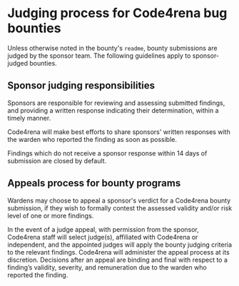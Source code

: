 # Judging process for Code4rena bug bounties

Unless otherwise noted in the bounty's `readme`, bounty submissions are judged by the sponsor team. The following guidelines apply to sponsor-judged bounties. 

## Sponsor judging responsibilities

Sponsors are responsible for reviewing and assessing submitted findings, and providing a written response indicating their determination, within a timely manner.

Code4rena will make best efforts to share sponsors' written responses with the warden who reported the finding as soon as possible.

Findings which do not receive a sponsor response within 14 days of submission are closed by default.

## Appeals process for bounty programs

Wardens may choose to appeal a sponsor's verdict for a Code4rena bounty submission, if they wish to formally contest the assessed validity and/or risk level of one or more findings.

In the event of a judge appeal, with permission from the sponsor, Code4rena staff will select judge(s), affiliated with Code4rena or independent, and the appointed judges will apply the bounty judging criteria to the relevant findings. Code4rena will administer the appeal process at its discretion. Decisions after an appeal are binding and final with respect to a finding’s validity, severity, and remuneration due to the warden who reported the finding.
